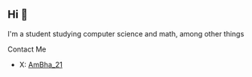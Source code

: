 ## Hi 👋
I'm a student studying computer science and math, among other things

Contact Me
<!--- Website: [ambha21.vercel.app](https://ambha21.vercel.app)-->
- X: [AmBha_21](https://x.com/AmBha_21)

<!--
**AmBha21/ambha21** is a ✨ _special_ ✨ repository because its `README.md` (this file) appears on your GitHub profile.

Here are some ideas to get you started:

- 🔭 I’m currently working on ...
- 🌱 I’m currently learning ...
- 👯 I’m looking to collaborate on ...
- 🤔 I’m looking for help with ...
- 💬 Ask me about ...
- 📫 How to reach me: ...
- 😄 Pronouns: ...
- ⚡ Fun fact: ...
-->
